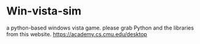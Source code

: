 # Win-vista-sim
a python-based windows vista game. 
please grab Python and the libraries from this website.  https://academy.cs.cmu.edu/desktop
